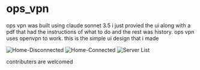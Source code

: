 # ops_vpn

ops vpn was built using claude sonnet 3.5 i just provied the ui along with a pdf that had the instructions of what to do and the rest was history.
ops vpn uses openvpn to work. this is the simple ui design that i made 


![Home-Disconnected](https://github.com/Ashrafty/ops-vpn-flutter/assets/40754280/071896f6-2213-4a68-afa5-a2b4a56cae8c)
![Home-Connected](https://github.com/Ashrafty/ops-vpn-flutter/assets/40754280/511a878f-b170-4cf0-992d-18f3e7dd373d)
![Server List](https://github.com/Ashrafty/ops-vpn-flutter/assets/40754280/e5b207ee-829e-4007-8cab-9ce3d934f853)


contributers are welcomed
